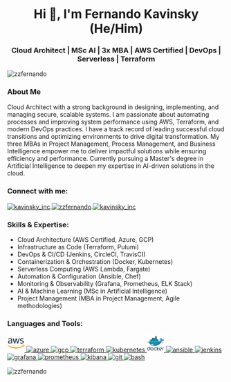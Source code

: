 <h1 align="center">Hi 👋, I'm Fernando Kavinsky (He/Him)</h1>
<h3 align="center">Cloud Architect | MSc AI | 3x MBA | AWS Certified | DevOps | Serverless | Terraform</h3>

<p align="left">
  <img src="https://komarev.com/ghpvc/?username=zzfernando&label=Profile%20views&color=000000&style=flat" alt="zzfernando" />
</p>

<h3 align="left">About Me</h3>
<p align="left">
Cloud Architect with a strong background in designing, implementing, and managing secure, scalable systems. I am passionate about automating processes and improving system performance using AWS, Terraform, and modern DevOps practices. I have a track record of leading successful cloud transitions and optimizing environments to drive digital transformation. My three MBAs in Project Management, Process Management, and Business Intelligence empower me to deliver impactful solutions while ensuring efficiency and performance. Currently pursuing a Master's degree in Artificial Intelligence to deepen my expertise in AI-driven solutions in the cloud.
</p>

<h3 align="left">Connect with me:</h3>
<p align="left">
  <a href="https://twitter.com/kavinsky_inc" target="_blank">
    <img align="center" src="https://raw.githubusercontent.com/rahuldkjain/github-profile-readme-generator/master/src/images/icons/Social/twitter.svg" alt="kavinsky_inc" height="30" width="40" />
  </a>
  <a href="https://linkedin.com/in/zzfernando" target="_blank">
    <img align="center" src="https://raw.githubusercontent.com/rahuldkjain/github-profile-readme-generator/master/src/images/icons/Social/linked-in-alt.svg" alt="zzfernando" height="30" width="40" />
  </a>
  <a href="https://instagram.com/kavinsky_inc" target="_blank">
    <img align="center" src="https://raw.githubusercontent.com/rahuldkjain/github-profile-readme-generator/master/src/images/icons/Social/instagram.svg" alt="kavinsky_inc" height="30" width="40" />
  </a>
</p>

<h3 align="left">Skills & Expertise:</h3>
<ul>
  <li>Cloud Architecture (AWS Certified, Azure, GCP)</li>
  <li>Infrastructure as Code (Terraform, Pulumi)</li>
  <li>DevOps & CI/CD (Jenkins, CircleCI, TravisCI)</li>
  <li>Containerization & Orchestration (Docker, Kubernetes)</li>
  <li>Serverless Computing (AWS Lambda, Fargate)</li>
  <li>Automation & Configuration (Ansible, Chef)</li>
  <li>Monitoring & Observability (Grafana, Prometheus, ELK Stack)</li>
  <li>AI & Machine Learning (MSc in Artificial Intelligence)</li>
  <li>Project Management (MBA in Project Management, Agile methodologies)</li>
</ul>

<h3 align="left">Languages and Tools:</h3>
<p align="left">
  <a href="https://aws.amazon.com" target="_blank" rel="noreferrer">
    <img src="https://raw.githubusercontent.com/devicons/devicon/master/icons/amazonwebservices/amazonwebservices-original-wordmark.svg" alt="aws" width="40" height="40" />
  </a>
  <a href="https://azure.microsoft.com/en-in/" target="_blank" rel="noreferrer">
    <img src="https://www.vectorlogo.zone/logos/microsoft_azure/microsoft_azure-icon.svg" alt="azure" width="40" height="40" />
  </a>
  <a href="https://cloud.google.com" target="_blank" rel="noreferrer">
    <img src="https://www.vectorlogo.zone/logos/google_cloud/google_cloud-icon.svg" alt="gcp" width="40" height="40" />
  </a>
  <a href="https://www.terraform.io/" target="_blank" rel="noreferrer">
    <img src="https://www.vectorlogo.zone/logos/terraformio/terraformio-icon.svg" alt="terraform" width="40" height="40" />
  </a>
  <a href="https://kubernetes.io" target="_blank" rel="noreferrer">
    <img src="https://www.vectorlogo.zone/logos/kubernetes/kubernetes-icon.svg" alt="kubernetes" width="40" height="40" />
  </a>
  <a href="https://docker.com" target="_blank" rel="noreferrer">
    <img src="https://raw.githubusercontent.com/devicons/devicon/master/icons/docker/docker-original-wordmark.svg" alt="docker" width="40" height="40" />
  </a>
  <a href="https://www.ansible.com" target="_blank" rel="noreferrer">
    <img src="https://www.vectorlogo.zone/logos/ansible/ansible-icon.svg" alt="ansible" width="40" height="40" />
  </a>
  <a href="https://jenkins.io" target="_blank" rel="noreferrer">
    <img src="https://www.vectorlogo.zone/logos/jenkins/jenkins-icon.svg" alt="jenkins" width="40" height="40" />
  </a>
  <a href="https://grafana.com" target="_blank" rel="noreferrer">
    <img src="https://www.vectorlogo.zone/logos/grafana/grafana-icon.svg" alt="grafana" width="40" height="40" />
  </a>
  <a href="https://prometheus.io" target="_blank" rel="noreferrer">
    <img src="https://www.vectorlogo.zone/logos/prometheusio/prometheusio-icon.svg" alt="prometheus" width="40" height="40" />
  </a>
  <a href="https://www.elastic.co/kibana" target="_blank" rel="noreferrer">
    <img src="https://www.vectorlogo.zone/logos/elasticco_kibana/elasticco_kibana-icon.svg" alt="kibana" width="40" height="40" />
  </a>
  <a href="https://git-scm.com/" target="_blank" rel="noreferrer">
    <img src="https://www.vectorlogo.zone/logos/git-scm/git-scm-icon.svg" alt="git" width="40" height="40" />
  </a>
  <a href="https://www.gnu.org/software/bash/" target="_blank" rel="noreferrer">
    <img src="https://www.vectorlogo.zone/logos/gnu_bash/gnu_bash-icon.svg" alt="bash" width="40" height="40" />
  </a>
</p>

<p><img align="center" src="https://github-readme-stats.vercel.app/api/top-langs?username=zzfernando&show_icons=true&theme=dark&locale=en&layout=compact" alt="zzfernando" /></p>
